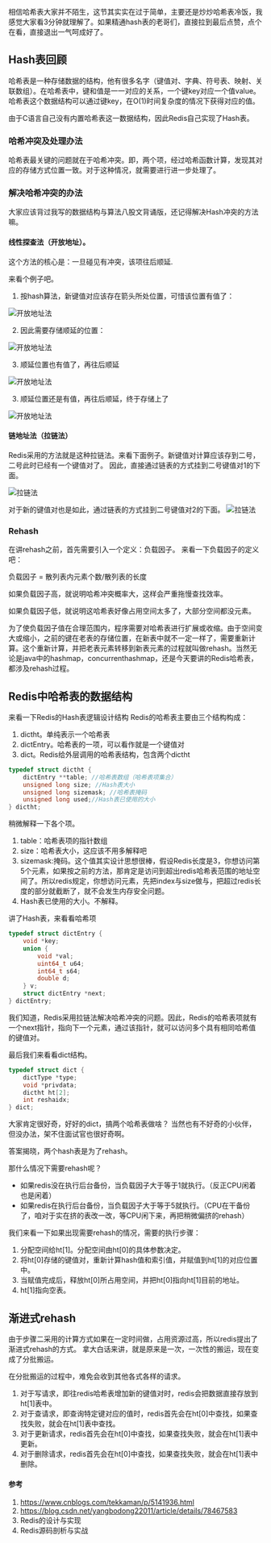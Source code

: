 相信哈希表大家并不陌生，这节其实实在过于简单，主要还是炒炒哈希表冷饭，我感觉大家看3分钟就理解了。如果精通hash表的老哥们，直接拉到最后点赞，点个在看，直接退出一气呵成好了。

## Hash表回顾
哈希表是一种存储数据的结构，他有很多名字（键值对、字典、符号表、映射、关联数组）。在哈希表中，键和值是一一对应的关系，一个键key对应一个值value。哈希表这个数据结构可以通过键key，在O(1)时间复杂度的情况下获得对应的值。

由于C语言自己没有内置哈希表这一数据结构，因此Redis自己实现了Hash表。


### 哈希冲突及处理办法
哈希表最关键的问题就在于哈希冲突。即，两个项，经过哈希函数计算，发现其对应的存储方式位置一致。对于这种情况，就需要进行进一步处理了。

### 解决哈希冲突的办法

大家应该背过我写的数据结构与算法八股文背诵版，还记得解决Hash冲突的方法嘛。

#### 线性探查法（开放地址）。

这个方法的核心是：一旦碰见有冲突，该项往后顺延.

来看个例子吧。
1. 按hash算法，新键值对应该存在箭头所处位置，可惜该位置有值了：

![开放地址法](开放地址法1.png)

2. 因此需要存储顺延的位置：

![开放地址法](开放地址法2.png)

3. 顺延位置也有值了，再往后顺延

![开放地址法](开放地址法3.png)

3. 顺延位置还是有值，再往后顺延，终于存储上了

![开放地址法](开放地址法4.png)

#### 链地址法（拉链法）
Redis采用的方法就是这种拉链法。来看下面例子。新键值对计算应该存到二号，二号此时已经有一个键值对了。
因此，直接通过链表的方式挂到二号键值对1的下面。

![拉链法](拉链法2.png)

对于新的键值对也是如此，通过链表的方式挂到二号键值对2的下面。
![拉链法](拉链法3.png)

### Rehash
在讲rehash之前，首先需要引入一个定义：负载因子。
来看一下负载因子的定义吧：

负载因子 = 散列表内元素个数/散列表的长度

如果负载因子高，就说明哈希冲突概率大，这样会严重拖慢查找效率。

如果负载因子低，就说明这哈希表好像占用空间太多了，大部分空间都没元素。


为了使负载因子值在合理范围内，程序需要对哈希表进行扩展或收缩。由于空间变大或缩小，之前的键在老表的存储位置，在新表中就不一定一样了，需要重新计算。这个重新计算，并把老表元素转移到新表元素的过程就叫做rehash。当然无论是java中的hashmap，concurrenthashmap，还是今天要讲的Redis哈希表，都涉及rehash过程。


## Redis中哈希表的数据结构
来看一下Redis的Hash表逻辑设计结构
Redis的哈希表主要由三个结构构成：
1. dictht。单纯表示一个哈希表
2. dictEntry。哈希表的一项，可以看作就是一个键值对
3. dict。Redis给外层调用的哈希表结构，包含两个dictht

``` c
typedef struct dictht { 
    dictEntry **table; //哈希表数组（哈希表项集合）
    unsigned long size; //Hash表大小 
    unsigned long sizemask; //哈希表掩码
    unsigned long used;//Hash表已使用的大小
} dictht;
```
稍微解释一下各个项。
1. table：哈希表项的指针数组
2. size：哈希表大小，这应该不用多解释吧
3. sizemask:掩码。这个值其实设计思想很棒，假设Redis长度是3，你想访问第5个元素，如果按之前的方法，那肯定是访问到超出redis哈希表范围的地址空间了。所以redis规定，你想访问元素，先把index与size做与，把超过redis长度的部分就截断了，就不会发生内存安全问题。
4. Hash表已使用的大小。不解释。

讲了Hash表，来看看哈希项
```c
typedef struct dictEntry { 
    void *key; 
    union { 
        void *val; 
        uint64_t u64; 
        int64_t s64; 
        double d; 
    } v; 
    struct dictEntry *next;
} dictEntry;

```
我们知道，Redis采用拉链法解决哈希冲突的问题。因此，Redis的哈希表项就有一个next指针，指向下一个元素，通过该指针，就可以访问多个具有相同哈希值的键值对。

最后我们来看看dict结构。

```c
typedef struct dict {
    dictType *type;
    void *privdata;
    dictht ht[2];
    int reshaidx;
} dict;
```

大家肯定很好奇，好好的dict，搞两个哈希表做啥？
当然也有不好奇的小伙伴，但没办法，架不住面试官也很好奇啊。

答案揭晓，两个hash表是为了rehash。

那什么情况下需要rehash呢？
- 如果redis没在执行后台备份，当负载因子大于等于1就执行。（反正CPU闲着也是闲着）
- 如果redis在执行后台备份，当负载因子大于等于5就执行。（CPU在干备份了，咱对于实在挤的表改一改，等CPU闲下来，再把稍微偏挤的rehash）

我们来看一下如果出现需要rehash的情况，需要的执行步骤：
1. 分配空间给ht[1]。分配空间由ht[0]的具体参数决定。
2. 将ht[0]存储的键值对，重新计算hash值和索引值，并赋值到ht[1]的对应位置中。
3. 当赋值完成后，释放ht[0]所占用空间，并把ht[0]指向ht[1]目前的地址。
4. ht[1]指向空表。

## 渐进式rehash
由于步骤二采用的计算方式如果在一定时间做，占用资源过高，所以redis提出了渐进式rehash的方式。
拿大白话来讲，就是原来是一次，一次性的搬运，现在变成了分批搬运。

在分批搬运的过程中，难免会收到其他各式各样的请求。

1. 对于写请求，即往redis哈希表增加新的键值对时，redis会把数据直接存放到ht[1]表中。
2. 对于查请求，即查询特定键对应的值时，redis首先会在ht[0]中查找，如果查找失败，就会在ht[1]表中查找。
3. 对于更新请求，redis首先会在ht[0]中查找，如果查找失败，就会在ht[1]表中更新。
4. 对于删除请求，redis首先会在ht[0]中查找，如果查找失败，就会在ht[1]表中删除。





#### 参考
1. https://www.cnblogs.com/tekkaman/p/5141936.html
2. https://blog.csdn.net/yangbodong22011/article/details/78467583
3. Redis的设计与实现
4. Redis源码剖析与实战



